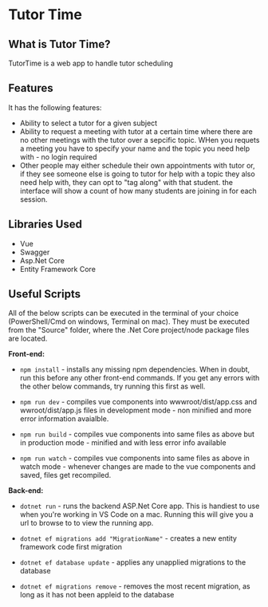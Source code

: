 # Tutor Time

## What is Tutor Time?
TutorTime is a web app to handle tutor scheduling 

## Features
It has the following features:
- Ability to select a tutor for a given subject
- Ability to request a meeting with tutor at a certain time where there are no other meetings with the tutor over a sepcific topic. WHen you requets a meeting you have to specify your name and the topic you need help with - no login required
- Other people may either schedule their own appointments with tutor or, if they see someone else is going to tutor for help with a topic they also need help with, they can opt to "tag along" with that student. the interface will show a count of how many students are joining in for each session.

## Libraries Used
- Vue
- Swagger
- Asp.Net Core
- Entity Framework Core

## Useful Scripts

All of the below scripts can be executed in the terminal of your choice (PowerShell/Cmd on windows, Terminal on mac). 
They must be executed from the "Source" folder, where the .Net Core project/node package files are located.

__Front-end:__

* `npm install` - installs any missing npm dependencies. 
When in doubt, run this before any other front-end commands. If you get any errors with the other below commands, try running this first as well.

* `npm run dev` - compiles vue components into wwwroot/dist/app.css and wwroot/dist/app.js files
in development mode - non minified and more error information avaialble. 

* `npm run build` - compiles vue components into same files as above but in production mode - 
minified and with less error info available

* `npm run watch` - compiles vue components into same files as above in watch mode - whenever changes are made 
to the vue components and saved, files get recompiled.


__Back-end:__

* `dotnet run` - runs the backend ASP.Net Core app. This is handiest to use when you're working in VS Code on a mac. Running this will give you a url to browse to to view the running app.

* `dotnet ef migrations add "MigrationName"` - creates a new entity framework code first migration

* `dotnet ef database update` - applies any unapplied migrations to the database

* `dotnet ef migrations remove` - removes the most recent migration, as long as it has not been appleid to the database
